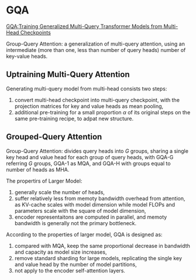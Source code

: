 # GQA
[GQA:Training Generalized Multi-Query Transformer Models from Multi-Head Checkpoints](https://arxiv.org/pdf/2305.13245)

Group-Query Attention: a generalization of multi-query attention, using an intermediate (more than one, less than number of query heads) number of key-value heads.

## Uptraining Multi-Query Attention
Generating multi-query model from multi-head consists two steps:
1. convert multi-head checkpoint into multi-query checkpoint, with the projection matrices for key and value heads as mean pooling,
2. additional pre-training for a small proportion $\alpha$ of its original steps on the same pre-training recipe, to adpat new structure.

## Grouped-Query Attention
Group-Query Attention: divides query heads into $G$ groups, sharing a single key head and value head for each group of query heads, with GQA-G referring $G$ groups, GQA-1 as MQA, and GQA-H with groups equal to number of heads as MHA. 

The propertirs of Larger Model:
1. generally scale the number of heads,
2. suffer relatively less from memoty bandwidth overhead from attention, as KV-cache scales with model dimension while model FLOPs and parameters scale with the square of model dimension,
3. encoder representaitons are computed in parallel, and memoty bandwidth is generally not the primary bottleneck.

According to the properties of larger model, GQA is designed as:
1. compared with MQA, keep the same proportional decrease in bandwidth and capacity as model size increases,
2. remove standard sharding for large models, replicating the single key and value head by the number of model partitions,
3. not apply to the encoder self-attention layers.
